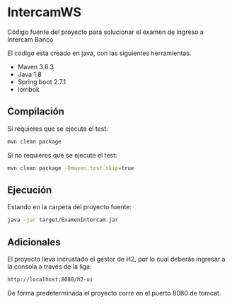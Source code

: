 # IntercamWS
Código fuente del proyecto para solucionar el examen de ingreso a Intercam Banco

El código esta creado en java, con las siguientes herramientas.

- Maven 3.6.3
- Java 1.8
- Spring boot 2.7.1
- lombok 

## Compilación

Si requieres que se ejecute el test:
```sh
mvn clean package
```

Si no requieres que se ejecute el test:
```sh
mvn clean package -Dmaven.test.skip=true
```

## Ejecución

Estando en la carpeta del proyecto fuente:
```sh
java -jar target/ExamenIntercam.jar
```

## Adicionales
El proyecto lleva incrustado el gestor de H2, por lo cual deberás ingresar a la consola a través de la liga:
```sh
http://localhost:8080/h2-ui
```

De forma predeterminada el proyecto corre en el puerto 8080 de tomcat.
